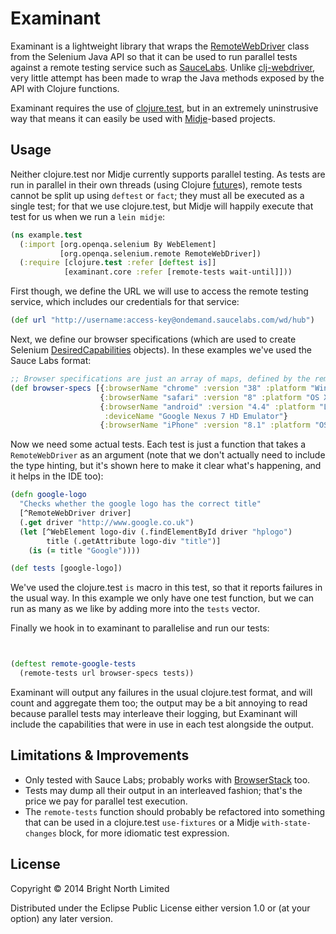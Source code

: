 # Examinant

Examinant is a lightweight library that wraps the
[RemoteWebDriver](https://selenium.googlecode.com/git/docs/api/java/org/openqa/selenium/remote/RemoteWebDriver.html)
class from the Selenium Java API so that it can be used to run parallel tests against a remote testing service such as
[SauceLabs](https://saucelabs.com/).  Unlike [clj-webdriver](https://github.com/semperos/clj-webdriver), very little
attempt has been made to wrap the Java methods exposed by the API with Clojure functions.

Examinant requires the use of [clojure.test](https://clojure.github.io/clojure/clojure.test-api.html), but in an
extremely uninstrusive way that means it can easily be used with [Midje](https://github.com/marick/Midje)-based
projects.


## Usage

Neither clojure.test nor Midje currently supports parallel testing.  As tests are run in parallel in their own threads
(using Clojure [future](https://clojuredocs.org/clojure.core/future)s), remote tests cannot be split up using `deftest`
or `fact`; they must all be executed as a single test; for that we use clojure.test, but Midje will happily execute that
test for us when we run a `lein midje`:

```clj
(ns example.test
  (:import [org.openqa.selenium By WebElement]
           [org.openqa.selenium.remote RemoteWebDriver])
  (:require [clojure.test :refer [deftest is]]
            [examinant.core :refer [remote-tests wait-until]]))
```

First though, we define the URL we will use to access the remote testing service, which includes our credentials for
that service:

```clj
(def url "http://username:access-key@ondemand.saucelabs.com/wd/hub")
```


Next, we define our browser specifications (which are used to create Selenium
[DesiredCapabilities](https://selenium.googlecode.com/git/docs/api/java/org/openqa/selenium/remote/DesiredCapabilities.html)
objects).  In these examples we've used the Sauce Labs format:

```clj
;; Browser specifications are just an array of maps, defined by the remote provider
(def browser-specs [{:browserName "chrome" :version "38" :platform "Windows 8.1"}
                    {:browserName "safari" :version "8" :platform "OS X 10.10"}
                    {:browserName "android" :version "4.4" :platform "LINUX" :device-orientation :portrait
                     :deviceName "Google Nexus 7 HD Emulator"}
                    {:browserName "iPhone" :version "8.1" :platform "OS X 10.9" :device-orientation :portrait}])
```

Now we need some actual tests.  Each test is just a function that takes a `RemoteWebDriver` as an argument (note that
we don't actually need to include the type hinting, but it's shown here to make it clear what's happening, and it helps
in the IDE too):

```clj
(defn google-logo
  "Checks whether the google logo has the correct title"
  [^RemoteWebDriver driver]
  (.get driver "http://www.google.co.uk")
  (let [^WebElement logo-div (.findElementById driver "hplogo")
        title (.getAttribute logo-div "title")]
    (is (= title "Google"))))

(def tests [google-logo])
```

We've used the clojure.test `is` macro in this test, so that it reports failures in the usual way.  In this example we
only have one test function, but we can run as many as we like by adding more into the `tests` vector.

Finally we hook in to examinant to parallelise and run our tests:

```clj


(deftest remote-google-tests
  (remote-tests url browser-specs tests))
```

Examinant will output any failures in the usual clojure.test format, and will count and aggregate them too; the output
may be a bit annoying to read because parallel tests may interleave their logging, but Examinant will include the
capabilities that were in use in each test alongside the output.


## Limitations & Improvements

* Only tested with Sauce Labs; probably works with [BrowserStack](http://www.browserstack.com/) too.
* Tests may dump all their output in an interleaved fashion; that's the price we pay for parallel test execution.
* The `remote-tests` function should probably be refactored into something that can be used in a clojure.test
`use-fixtures` or a Midje `with-state-changes` block, for more idiomatic test expression.


## License

Copyright © 2014 Bright North Limited

Distributed under the Eclipse Public License either version 1.0 or (at
your option) any later version.
